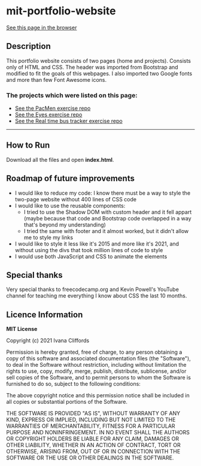 # mit-portfolio-website


<a href ="https://ivanacliffords.github.io/mit-portfolio-website/">See this page in the browser</a>
## Description

This portfolio website consists of two pages (home and projects). Consists only of HTML and CSS. The header was imported from Bootstrap and modified to fit the goals of this webpages. I also imported two Google fonts and more than few Font Awesome icons. 



### The projects which were listed on this page: 
* <a href ="https://github.com/IvanaCliffords/PacMenExercise">See the PacMen exercise repo</a>
* <a href ="https://github.com/IvanaCliffords/eyesExercise">See the Eyes exercise repo</a>
* <a href ="https://github.com/IvanaCliffords/real-time-bus-tracking">See the Real time bus tracker exercise repo</a>

***


## How to Run
Download all the files and open **index.html**.


## Roadmap of future improvements


* I would like to reduce my code: I know there must be a way to style the two-page website without 400 lines of CSS code
* I would like to use the reusable components:
  - I tried to use the Shadow DOM with custom header and it fell appart (maybe because that code and Bootstrap code overlapped in a way that's beyond my understanding)
  - I tried the same with footer and it almost worked, but it didn't allow me to style my links
* I would like to style it less like it's 2015 and more like it's 2021, and without using the divs that took million lines of code to style
* I would use both JavaScript and CSS to animate the elements 

## Special thanks 
  
  Very special thanks to freecodecamp.org and Kevin Powell's YouTube channel for teaching me everything I know about CSS the last 10 months. 
  
  
  
## Licence Information 


**MIT License**

Copyright (c) 2021 Ivana Cliffords

Permission is hereby granted, free of charge, to any person obtaining a copy
of this software and associated documentation files (the "Software"), to deal
in the Software without restriction, including without limitation the rights
to use, copy, modify, merge, publish, distribute, sublicense, and/or sell
copies of the Software, and to permit persons to whom the Software is
furnished to do so, subject to the following conditions:

The above copyright notice and this permission notice shall be included in all
copies or substantial portions of the Software.

THE SOFTWARE IS PROVIDED "AS IS", WITHOUT WARRANTY OF ANY KIND, EXPRESS OR
IMPLIED, INCLUDING BUT NOT LIMITED TO THE WARRANTIES OF MERCHANTABILITY,
FITNESS FOR A PARTICULAR PURPOSE AND NONINFRINGEMENT. IN NO EVENT SHALL THE
AUTHORS OR COPYRIGHT HOLDERS BE LIABLE FOR ANY CLAIM, DAMAGES OR OTHER
LIABILITY, WHETHER IN AN ACTION OF CONTRACT, TORT OR OTHERWISE, ARISING FROM,
OUT OF OR IN CONNECTION WITH THE SOFTWARE OR THE USE OR OTHER DEALINGS IN THE
SOFTWARE.
